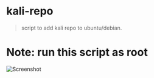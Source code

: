 # kali-repo

> script to add kali repo to ubuntu/debian.




# Note: run this script as root

![Screenshot](https://imgur.com/ColEqh1.png)


